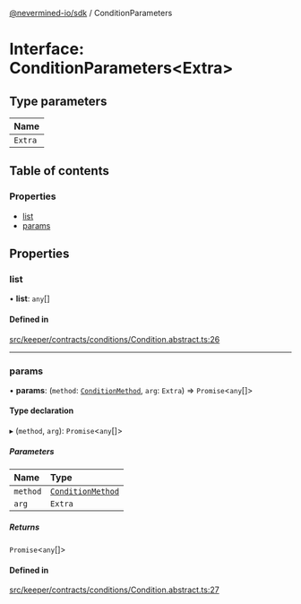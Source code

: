 [@nevermined-io/sdk](../code-reference.md) / ConditionParameters

# Interface: ConditionParameters<Extra\>

## Type parameters

| Name    |
| :------ |
| `Extra` |

## Table of contents

### Properties

- [list](ConditionParameters.md#list)
- [params](ConditionParameters.md#params)

## Properties

### list

• **list**: `any`[]

#### Defined in

[src/keeper/contracts/conditions/Condition.abstract.ts:26](https://github.com/nevermined-io/sdk-js/blob/bb26f8ab/src/keeper/contracts/conditions/Condition.abstract.ts#L26)

---

### params

• **params**: (`method`: [`ConditionMethod`](../code-reference.md#conditionmethod), `arg`: `Extra`) => `Promise`<`any`[]\>

#### Type declaration

▸ (`method`, `arg`): `Promise`<`any`[]\>

##### Parameters

| Name     | Type                                                      |
| :------- | :-------------------------------------------------------- |
| `method` | [`ConditionMethod`](../code-reference.md#conditionmethod) |
| `arg`    | `Extra`                                                   |

##### Returns

`Promise`<`any`[]\>

#### Defined in

[src/keeper/contracts/conditions/Condition.abstract.ts:27](https://github.com/nevermined-io/sdk-js/blob/bb26f8ab/src/keeper/contracts/conditions/Condition.abstract.ts#L27)
